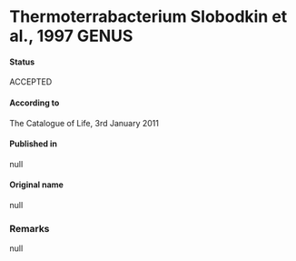 # Thermoterrabacterium Slobodkin et al., 1997 GENUS

#### Status
ACCEPTED

#### According to
The Catalogue of Life, 3rd January 2011

#### Published in
null

#### Original name
null

### Remarks
null